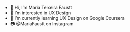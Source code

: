 - 👋 Hi, I’m Maria Teixeira Faustt        
- 👀 I’m interested in UX Design
- 🌱 I’m currently learning UX Design on Google Coursera      
- 📷 @MariaFaustt on Instagram    
       
<!---    
MariaLTN/MariaLTN is a ✨ special ✨ repository because its `README.md` (this file) appears on your GitHub profile.
You can click the Preview link to take a look at your changes.
--->
